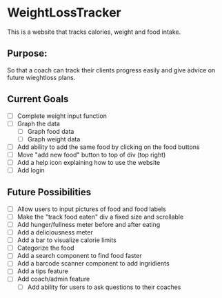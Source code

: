 # WeightLossTracker

This is a website that tracks calories, weight and food intake.

## Purpose:
So that a coach can track their clients progress easily and give advice on future wieghtloss plans.

## Current Goals
- [ ] Complete weight input function
- [ ] Graph the data
  - [ ] Graph food data
  - [ ] Graph weight data
- [ ] Add ability to add the same food by clicking on the food buttons
- [ ] Move "add new food" button to top of div (top right)
- [ ] Add a help icon explaining how to use the website
- [ ] Add login

## Future Possibilities
- [ ] Allow users to input pictures of food and food labels
- [ ] Make the "track food eaten" div a fixed size and scrollable
- [ ] Add hunger/fullness meter before and after eating
- [ ] Add a deliciousness meter
- [ ] Add a bar to visualize calorie limits
- [ ] Categorize the food
- [ ] Add a search component to find food faster
- [ ] Add a barcode scanner component to add ingridients
- [ ] Add a tips feature
- [ ] Add coach/admin feature
  - [ ] Add ability for users to ask questions to their coaches